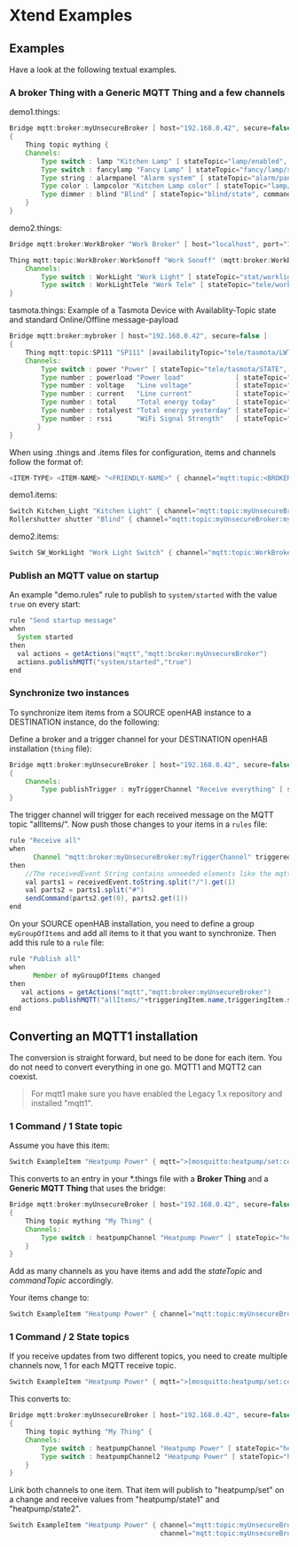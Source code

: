 # Xtend Examples

## Examples

Have a look at the following textual examples.

### A broker Thing with a Generic MQTT Thing and a few channels

demo1.things:

```java
Bridge mqtt:broker:myUnsecureBroker [ host="192.168.0.42", secure=false ]
{
    Thing topic mything {
    Channels:
        Type switch : lamp "Kitchen Lamp" [ stateTopic="lamp/enabled", commandTopic="lamp/enabled/set" ]
        Type switch : fancylamp "Fancy Lamp" [ stateTopic="fancy/lamp/state", commandTopic="fancy/lamp/command", on="i-am-on", off="i-am-off" ]
        Type string : alarmpanel "Alarm system" [ stateTopic="alarm/panel/state", commandTopic="alarm/panel/set", allowedStates="ARMED_HOME,ARMED_AWAY,UNARMED" ]
        Type color : lampcolor "Kitchen Lamp color" [ stateTopic="lamp/color", commandTopic="lamp/color/set", rgb=true ]
        Type dimmer : blind "Blind" [ stateTopic="blind/state", commandTopic="blind/set", min=0, max=5, step=1 ]
    }
}
```

demo2.things:

```java
Bridge mqtt:broker:WorkBroker "Work Broker" [ host="localhost", port="1883", secure=false, username="openhabian", password="ohmqtt", clientID="WORKOPENHAB24" ]

Thing mqtt:topic:WorkBroker:WorkSonoff "Work Sonoff" (mqtt:broker:WorkBroker) @ "Home" {
    Channels:
        Type switch : WorkLight "Work Light" [ stateTopic="stat/worklight/POWER", commandTopic="cmnd/worklight/POWER" ]
        Type switch : WorkLightTele "Work Tele" [ stateTopic="tele/worklight/STATE", transformationPattern="JSONPATH:$.POWER" ]
}
```

tasmota.things: Example of a Tasmota Device with Availablity-Topic state and standard Online/Offline message-payload

```java
Bridge mqtt:broker:mybroker [ host="192.168.0.42", secure=false ]
{
    Thing mqtt:topic:SP111 "SP111" [availabilityTopic="tele/tasmota/LWT", payloadAvailable="Online", payloadNotAvailable="Offline"]{
    Channels:
        Type switch : power "Power" [ stateTopic="tele/tasmota/STATE", commandTopic="cmnd/tasmota/POWER", transformationPattern="JSONPATH:$.POWER", on="ON", off="OFF" ]
        Type number : powerload "Power load"             [ stateTopic="tele/tasmota/SENSOR", transformationPattern="JSONPATH:$.ENERGY.Power"]
        Type number : voltage   "Line voltage"           [ stateTopic="tele/tasmota/SENSOR", transformationPattern="JSONPATH:$.ENERGY.Voltage"]
        Type number : current   "Line current"           [ stateTopic="tele/tasmota/SENSOR", transformationPattern="JSONPATH:$.ENERGY.Current"]
        Type number : total     "Total energy today"     [ stateTopic="tele/tasmota/SENSOR", transformationPattern="JSONPATH:$.ENERGY.Today"]
        Type number : totalyest "Total energy yesterday" [ stateTopic="tele/tasmota/SENSOR", transformationPattern="JSONPATH:$.ENERGY.Yesterday"]
        Type number : rssi      "WiFi Signal Strength"   [ stateTopic="tele/tasmota/STATE", transformationPattern="JSONPATH:$.Wifi.RSSI"]
       }
}
```

When using .things and .items files for configuration, items and channels follow the format of:

```java
<ITEM-TYPE> <ITEM-NAME> "<FRIENDLY-NAME>" { channel="mqtt:topic:<BROKER-NAME>:<THING-NAME>:<CHANNEL-NAME>" }
```

demo1.items:

```java
Switch Kitchen_Light "Kitchen Light" { channel="mqtt:topic:myUnsecureBroker:mything:lamp" }
Rollershutter shutter "Blind" { channel="mqtt:topic:myUnsecureBroker:mything:blind" }
```

demo2.items:

```java
Switch SW_WorkLight "Work Light Switch" { channel="mqtt:topic:WorkBroker:WorkSonoff:WorkLight", channel="mqtt:topic:WorkBroker:WorkSonoff:WorkLightTele" }
```

### Publish an MQTT value on startup

An example "demo.rules" rule to publish to `system/started` with the value `true` on every start:

```java
rule "Send startup message"
when
  System started
then
  val actions = getActions("mqtt","mqtt:broker:myUnsecureBroker")
  actions.publishMQTT("system/started","true")    
end
```

### Synchronize two instances

To synchronize item items from a SOURCE openHAB instance to a DESTINATION instance, do the following:

Define a broker and a trigger channel for your DESTINATION openHAB installation (`thing` file):

```java
Bridge mqtt:broker:myUnsecureBroker [ host="192.168.0.42", secure=false ]
{
    Channels:
        Type publishTrigger : myTriggerChannel "Receive everything" [ stateTopic="allItems/#", separator="#" ]
}
```

The trigger channel will trigger for each received message on the MQTT topic "allItems/".
Now push those changes to your items in a `rules` file:

```java
rule "Receive all"
when 
      Channel "mqtt:broker:myUnsecureBroker:myTriggerChannel" triggered
then 
    //The receivedEvent String contains unneeded elements like the mqtt topic, we only need everything after the "/" as this is were item name and state are
    val parts1 = receivedEvent.toString.split("/").get(1)
    val parts2 = parts1.split("#")
    sendCommand(parts2.get(0), parts2.get(1))
end
```

On your SOURCE openHAB installation, you need to define a group `myGroupOfItems` and add all items
to it that you want to synchronize. Then add this rule to a `rule` file:

```java
rule "Publish all"
when 
      Member of myGroupOfItems changed
then
   val actions = getActions("mqtt","mqtt:broker:myUnsecureBroker")
   actions.publishMQTT("allItems/"+triggeringItem.name,triggeringItem.state.toString)
end
```

## Converting an MQTT1 installation

The conversion is straight forward, but need to be done for each item.
You do not need to convert everything in one go. MQTT1 and MQTT2 can coexist.

> For mqtt1 make sure you have enabled the Legacy 1.x repository and installed "mqtt1".

### 1 Command / 1 State topic

Assume you have this item:

```java
Switch ExampleItem "Heatpump Power" { mqtt=">[mosquitto:heatpump/set:command:*:DEFAULT)],<[mosquitto:heatpump:JSONPATH($.power)]" }
```

This converts to an entry in your *.things file with a **Broker Thing** and a **Generic MQTT Thing** that uses the bridge:

```java
Bridge mqtt:broker:myUnsecureBroker [ host="192.168.0.42", secure=false ]
{
    Thing topic mything "My Thing" {
    Channels:
        Type switch : heatpumpChannel "Heatpump Power" [ stateTopic="heatpump", commandTopic="heatpump/set", transformationPattern="JSONPATH:$.power" ]
    }
}
```

Add as many channels as you have items and add the _stateTopic_ and _commandTopic_ accordingly.

Your items change to:

```java
Switch ExampleItem "Heatpump Power" { channel="mqtt:topic:myUnsecureBroker:mything:heatpumpChannel" }
```

### 1 Command / 2 State topics

If you receive updates from two different topics, you need to create multiple channels now, 1 for each MQTT receive topic.

```java
Switch ExampleItem "Heatpump Power" { mqtt=">[mosquitto:heatpump/set:command:*:DEFAULT)],<[mosquitto:heatpump/state1:state:*:DEFAULT,<[mosquitto:heatpump/state2:state:*:DEFAULT" }
```

This converts to:

```java
Bridge mqtt:broker:myUnsecureBroker [ host="192.168.0.42", secure=false ]
{
    Thing topic mything "My Thing" {
    Channels:
        Type switch : heatpumpChannel "Heatpump Power" [ stateTopic="heatpump/state1", commandTopic="heatpump/set" ]
        Type switch : heatpumpChannel2 "Heatpump Power" [ stateTopic="heatpump/state2" ]
    }
}
```

Link both channels to one item. That item will publish to "heatpump/set" on a change and
receive values from "heatpump/state1" and "heatpump/state2".

```java
Switch ExampleItem "Heatpump Power" { channel="mqtt:topic:myUnsecureBroker:mything:heatpumpChannel",
                                      channel="mqtt:topic:myUnsecureBroker:mything:heatpumpChannel2" }
```

